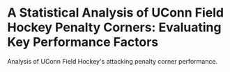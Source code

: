 # A Statistical Analysis of UConn Field Hockey Penalty Corners: Evaluating Key Performance Factors 

Analysis of UConn Field Hockey's attacking penalty corner performance. 
